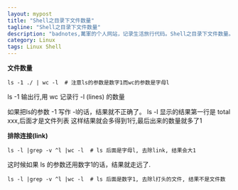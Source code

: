 ```yaml
---
layout: mypost
title: "Shell之目录下文件数量"
tagline: "Shell之目录下文件数量"
description: "badnotes,萬軍的个人网站，记录生活旅行代码。Shell之目录下文件数量。"
category: Linux
tags: Linux Shell
---
```




**文件数量**

    ls -1 ./ | wc -l  # 注意ls的参数是数字1而wc的参数是字母l

ls -1 输出行,用 wc 记录行 -l (lines) 的数量

如果把ls的参数 -1 写作 -l的话，结果就不正确了。 
ls -l 显示的结果第一行是 total xxx,后面才是文件列表
这样结果就会多得到1行,最后出来的数量就多了1


**排除连接(link)**

    ls -l |grep -v ^l |wc -l  # ls 后面是字母l, 去除link, 结果会大1
    
这时候如果 ls 的参数还用数字1的话，结果就走远了.

    ls -l |grep -v ^l |wc -l  # ls 后面是数字1, 去除l打头的文件, 结果不是文件数


